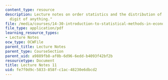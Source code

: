 ```yaml
---
content_type: resource
description: Lecture notes on order statistics and the distribution of the "first
  digit of anything."
file: /media/courses/14-30-introduction-to-statistical-methods-in-economics-spring-2009/fe7f0d9c5833858fc1ac48230e6dbcd2_MIT14_30s09_lec11.pdf
file_type: application/pdf
learning_resource_types:
- Lecture Notes
ocw_type: OCWFile
parent_title: Lecture Notes
parent_type: CourseSection
parent_uid: a9889fb8-af0b-6d96-6edd-b4093f42bf2b
resourcetype: Document
title: Lecture Notes 11
uid: fe7f0d9c-5833-858f-c1ac-48230e6dbcd2
---
```

